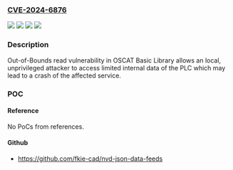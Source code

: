 ### [CVE-2024-6876](https://cve.mitre.org/cgi-bin/cvename.cgi?name=CVE-2024-6876)
![](https://img.shields.io/static/v1?label=Product&message=OSCAT%20Basic%20Library&color=blue)
![](https://img.shields.io/static/v1?label=Version&message=0%3C%20335%20&color=brighgreen)
![](https://img.shields.io/static/v1?label=Version&message=0.0.0%3C%20%3C3.3.5%20&color=brighgreen)
![](https://img.shields.io/static/v1?label=Vulnerability&message=CWE-125%20Out-of-bounds%20Read&color=brighgreen)

### Description

Out-of-Bounds read vulnerability in OSCAT Basic Library allows an local, unprivileged attacker to access limited internal data of the PLC which may lead to a crash of the affected service.

### POC

#### Reference
No PoCs from references.

#### Github
- https://github.com/fkie-cad/nvd-json-data-feeds


